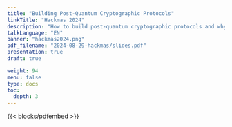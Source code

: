 ```yaml
---
title: "Building Post-Quantum Cryptographic Protocols"
linkTitle: "Hackmas 2024"
description: "How to build post-quantum cryptographic protocols and why wall clocks are not to be trusted."
talkLanguage: "EN"
banner: "hackmas2024.png"
pdf_filename: "2024-08-29-hackmas/slides.pdf"
presentation: true
draft: true

weight: 94
menu: false
type: docs
toc:
  depth: 3
---
```


{{< blocks/pdfembed >}}



